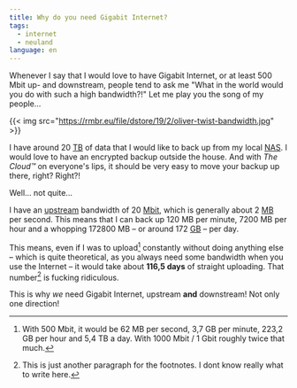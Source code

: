 ```yaml
---
title: Why do you need Gigabit Internet?
tags: 
  - internet
  - neuland
language: en
---
```


Whenever I say that I would love to have Gigabit Internet, or at least 500 Mbit up- and downstream, people tend to ask me "What in the world would you do with such a high bandwidth?!" Let me play you the song of my people...

{{< img src="https://rmbr.eu/file/dstore/19/2/oliver-twist-bandwidth.jpg" >}}

I have around 20 [TB](https://en.wikipedia.org/wiki/Terabyte) of data that I would like to back up from my local [NAS](https://en.wikipedia.org/wiki/Network-attached_storage). I would love to have an encrypted backup outside the house. And with _The Cloud™_ on everyone's lips, it should be very easy to move your backup up there, right? Right?!

Well... not quite...

I have an [upstream](https://en.wikipedia.org/wiki/Upstream_\(networking\)) bandwidth of 20 [Mbit](https://en.wikipedia.org/wiki/Megabit), which is generally about 2 [MB](https://en.wikipedia.org/wiki/Megabyte) per second. This means that I can back up 120 MB per minute, 7200 MB per hour and a whopping 172800 MB – or around 172 [GB](https://en.wikipedia.org/wiki/Gigabyte) – per day.

This means, even if I was to upload[^1] constantly without doing anything else – which is quite theoretical, as you always need some bandwidth when you use the Internet – it would take about **116,5 days** of straight uploading. That number[^2] is fucking ridiculous.

This is why _we_ need Gigabit Internet, upstream **and** downstream! Not only one direction!

[^1]: With 500 Mbit, it would be 62 MB per second, 3,7 GB per minute, 223,2 GB per hour and 5,4 TB a day. With 1000 Mbit / 1 Gbit roughly twice that much.

[^2]: This is just another paragraph for the footnotes. I dont know really what to write here.
